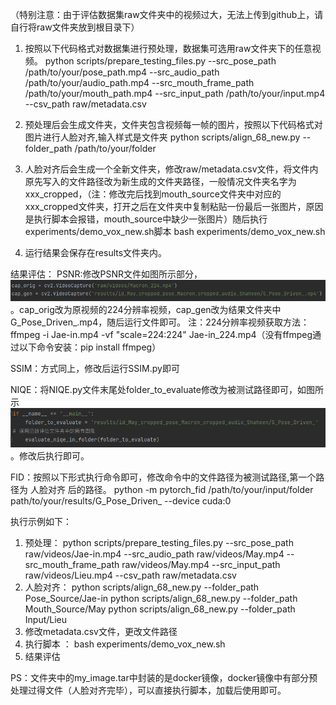 （特别注意：由于评估数据集raw文件夹中的视频过大，无法上传到github上，请自行将raw文件夹放到根目录下）

1. 按照以下代码格式对数据集进行预处理，数据集可选用raw文件夹下的任意视频。 
python scripts/prepare_testing_files.py --src_pose_path /path/to/your/pose_path.mp4 --src_audio_path /path/to/your/audio_path.mp4 --src_mouth_frame_path /path/to/your/mouth_path.mp4 --src_input_path /path/to/your/input.mp4 --csv_path raw/metadata.csv

2. 预处理后会生成文件夹，文件夹包含视频每一帧的图片，按照以下代码格式对图片进行人脸对齐,输入样式是文件夹
python scripts/align_68_new.py --folder_path /path/to/your/folder

3. 人脸对齐后会生成一个全新文件夹，修改raw/metadata.csv文件，将文件内原先写入的文件路径改为新生成的文件夹路径，一般情况文件夹名字为xxx_cropped，（注：修改完后找到mouth_source文件夹中对应的xxx_cropped文件夹，打开之后在文件夹中复制粘贴一份最后一张图片，原因是执行脚本会报错，mouth_source中缺少一张图片）随后执行experiments/demo_vox_new.sh脚本
bash experiments/demo_vox_new.sh

4. 运行结果会保存在results文件夹内。

结果评估：
PSNR:修改PSNR文件如图所示部分，![alt text](image.png)。cap_orig改为原视频的224分辨率视频，cap_gen改为结果文件夹中G_Pose_Driven_.mp4，随后运行文件即可。
注：224分辨率视频获取方法：ffmpeg -i Jae-in.mp4 -vf "scale=224:224" Jae-in_224.mp4（没有ffmpeg通过以下命令安装：pip install ffmpeg）

SSIM：方式同上，修改后运行SSIM.py即可

NIQE：将NIQE.py文件末尾处folder_to_evaluate修改为被测试路径即可，如图所示![alt text](image-1.png)。修改后执行即可。

FID：按照以下形式执行命令即可，修改命令中的文件路径为被测试路径,第一个路径为 人脸对齐 后的路径。
python -m pytorch_fid /path/to/your/input/folder path/to/your/results/G_Pose_Driven_ --device cuda:0


执行示例如下：
1. 预处理：
 python scripts/prepare_testing_files.py --src_pose_path raw/videos/Jae-in.mp4 --src_audio_path raw/videos/May.mp4 --src_mouth_frame_path raw/videos/May.mp4 --src_input_path raw/videos/Lieu.mp4 --csv_path raw/metadata.csv
2. 人脸对齐：
python scripts/align_68_new.py --folder_path Pose_Source/Jae-in
python scripts/align_68_new.py --folder_path Mouth_Source/May
python scripts/align_68_new.py --folder_path Input/Lieu
3. 修改metadata.csv文件，更改文件路径
4. 执行脚本 ：
bash experiments/demo_vox_new.sh
5. 结果评估

PS：文件夹中的my_image.tar中封装的是docker镜像，docker镜像中有部分预处理过得文件（人脸对齐完毕），可以直接执行脚本，加载后使用即可。
